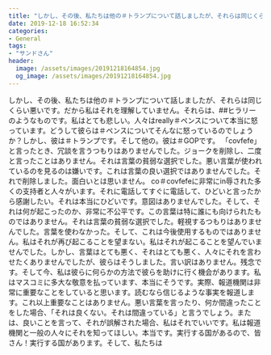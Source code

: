 ```yaml
---
title: "しかし、その後、私たちは他の＃トランプについて話しましたが、それらは同じくらい悪いです。"
date: 2019-12-18 16:52:34
categories:
- General
tags:
- "サンドさん"
header:
  image: /assets/images/20191218164854.jpg
  og_image: /assets/images/20191218164854.jpg
---
```


しかし、その後、私たちは他の＃トランプについて話しましたが、それらは同じくらい悪いです。だから私はそれを理解していません。それらは、##ヒラリーのようなものです。私はとても悲しい。人々はreally＃ペンス‬について本当に怒っています。どうして彼らは‪＃ペンス‬についてそんなに怒っているのでしょうか？しかし、彼は‪＃トランプ‬です。そして他の。彼は‪＃GOP‬です。 「covfefe‬」と言ったとき、冗談を言うつもりはありませんでした。ジョークを削除し、二度と言ったことはありません。それは言葉の貧弱な選択でした。悪い言葉が使われているのを見るのは嫌いです。これは言葉の良い選択ではありませんでした。それで削除しました。面白いとは思いません。 co＃covfefe‬に非常にin辱された多くの支持者と人々がいます。それに電話してすぐに電話して、ひどいと言ったから感謝したい。それは本当にひどいです。意図はありませんでした。そして、それは何が起こったのか、非常に不公平です。この言葉は特に誰にも向けられたものではありません。それは言葉の貧弱な選択でした。軽視するつもりはありませんでした。言葉を使わなかった。そして、これは今後使用するものではありません。私はそれが再び起こることを望まない。私はそれが起こることを望んでいませんでした。しかし、言葉はとても悪く、それはとても悪く、人々にそれを言わせたくありませんでしたが、彼らはそうしました。言い訳はありません。残念です。そして今、私は彼らに何らかの方法で彼らを助けに行く機会があります。私はマスコミに多大な敬意を払っています、本当にそうです。実際、報道機関は非常に重要なことをしていると思います。読むなら信じるような事実を報道します。これ以上重要なことはありません。悪い言葉を言ったり、何か間違ったことをした場合、「それは良くない。それは間違っている」と言うでしょう。または、良いことを言って、それが誤解された場合、私はそれでいいです。私は報道機関と一般の人々にそれを知ってほしい。本当です。実行する国があるので、皆さん！実行する国があります。そして、私たちは
